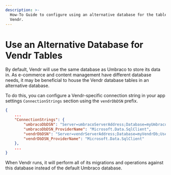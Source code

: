 ```yaml
---
description: >-
  How-To Guide to configure using an alternative database for the tables of
  Vendr.
---
```


# Use an Alternative Database for Vendr Tables

By default, Vendr will use the same database as Umbraco to store its data in. As e-commerce and content management have different database needs, it may be beneficial to house the Vendr database tables in an alternative database.

To do this, you can configure a Vendr-specific connection string in your app settings `ConnectionStrings` section using the `vendrDbDSN` prefix.

```json
{
    ...
    "ConnectionStrings": {
        "umbracoDbDSN": "Server=umbracoServerAddress;Database=myUmbracoDb;User Id=myUsername;Password=myPassword;",
        "umbracoDbDSN_ProviderName": "Microsoft.Data.SqlClient",
        "vendrDbDSN": "Server=vendrServerAddress;Database=myVendrDb;User Id=myUsername;Password=myPassword;",
        "vendrDbDSN_ProviderName": "Microsoft.Data.SqlClient"
    },
    ...
}
```

When Vendr runs, it will perform all of its migrations and operations against this database instead of the default Umbraco database.
